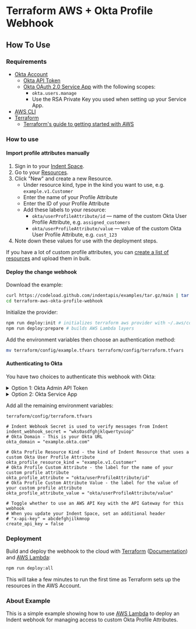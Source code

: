 # Terraform AWS + Okta Profile Webhook

## How To Use

### Requirements

- [Okta Account](https://okta.com)
  - [Okta API Token](https://help.okta.com/en/prod/Content/Topics/Security/API.htm?cshid=Security_API#)
  - [Okta OAuth 2.0 Service App](https://developer.okta.com/docs/guides/implement-oauth-for-okta-serviceapp/create-serviceapp-grantscopes/) with the following scopes:
    - `okta.users.manage`
    - Use the RSA Private Key you used when setting up your Service App.
- [AWS CLI](https://docs.aws.amazon.com/cli/latest/userguide/cli-configure-quickstart.html)
- [Terraform](https://terraform.io)
  - [Terraform's guide to getting started with AWS](https://learn.hashicorp.com/collections/terraform/aws-get-started)

### How to use

#### Import profile attributes manually

1. Sign in to your [Indent Space](https://indent.com/spaces).
1. Go to your [Resources](https://indent.com/spaces?next=/manage/spaces/[space]/resources/new).
1. Click "New" and create a new Resource.
   - Under resource kind, type in the kind you want to use, e.g. `example.v1.Customer`
   - Enter the name of your Profile Attribute
   - Enter the ID of your Profile Attribute
   - Add these labels to your resource:
     - `okta/userProfileAttribute/id` &mdash; name of the custom Okta User Profile Attribute, e.g. `assigned_customers`
     - `okta/userProfileAttribute/value` &mdash; value of the custom Okta User Profile Attribute, e.g. `cust_123`
1. Note down these values for use with the deployment steps.

If you have a lot of custom profile attributes, you can [create a list of resources](https://indent.com/manage/spaces?next=/manage/spaces/[space]/resources/bulk?action=import) and upload them in bulk.

#### Deploy the change webhook

Download the example:

```bash
curl https://codeload.github.com/indentapis/examples/tar.gz/main | tar -xz --strip=3 examples-main/webhooks/change/terraform-aws-okta-profile-webhook
cd terraform-aws-okta-profile-webhook
```

Initialize the provider:

```bash
npm run deploy:init # initializes terraform aws provider with ~/.aws/config
npm run deploy:prepare # builds AWS Lambda layers
```

Add the environment variables then choose an authentication method:

```bash
mv terraform/config/example.tfvars terraform/config/terraform.tfvars
```

#### Authenticating to Okta

You have two choices to authenticate this webhook with Okta:

<details><summary>Option 1: Okta Admin API Token</summary>
<p>

- [Create an Okta Admin API Token](https://indent.com/docs/integrations/okta#option-1-account-with-api-token)
- Set this variable in `terraform.tfvars`:

```hcl
okta_token = "0Oabcdefghijklmnopqrs"
```

- Your final environment variable configuration should look like this:

```hcl
# Indent Webhook Secret is used to verify messages from Indent
indent_webhook_secret = "wks0qwertyuiopzxcvbnm"
# Okta Domain - This is your Okta URL
okta_domain = "example.okta.com"
# Okta Token - Your Okta administration token
okta_token = "0Oabcdefghijklmnopqrs"

# Okta Profile Resource Kind - the kind of Indent Resource that uses a custom Okta User Profile Attribute
okta_profile_resource_kind = "example.v1.Customer"
# Okta Profile Custom Attribute - the label for the name of your custom profile attribute
okta_profile_attribute = "okta/userProfileAttribute/id"
# Okta Profile Custom Attribute Value - the label for the value of your custom profile attribute
okta_profile_attribute_value = "okta/userProfileAttribute/value"
```

</p>
</details>

<details><summary>Option 2: Okta Service App</summary>
<p>

- [Create an Okta Service App with API Scopes](https://indent.com/docs/integrations/okta#option-2-service-app-with-api-scopes)
- Set these environment variables in `terraform.tfvars`

```hcl
# Okta Client ID - The client ID for your Okta Service App
okta_client_id = "0oasdfghjklqwertyuiop"
# Okta Private Key - This is an RSA private key used to generate a signed Bearer token for OAuth 2.0 access
okta_private_key = <<EOT
----BEGIN RSA PUBLIC KEY-----
asdfghjklzxcvbnmqwertyuiopzxcvbnm,./asdfghj
kl;'qwertyuiop[]asdfghjklzxcvbnmqwertyuiopz
xcvbnm,./asdfghjkl;'qwertyuiop[]asdfghjklzx
cvbnmqwertyuiopzxcvbnm,./asdfghjkl;'qwertyu
iop[]asdfghjklzxcvbnmqwertyuiopzxcvbnm,./as
dfghjkl;'qwertyuiop[]asdfghjklzxcvbnmqwerty
uiopzxcvbnm,./asdfghjkl;'qwertyuiop[]asdfgh
jklzxcvbnmqwertyuiopzxcvbnm,./asdfghjkl;'qw
ertyuiop[]asdfghjklzxcvbnmqwertyuiopzxcvbnm
,./asdfghjkl;'qwertyuiop[]asdfghjklzxcvbnmq
wertyuiopzxcvbnm,./asdfghjkl;'qwertyuiop[]a
sdfghjklzxcvbnmqwertyuiopzxcvbnm,./asdfghjk
l;'qwertyuio[]asdfghjklzxcvbnmqwertyuiopzxc
vbnm,./asdfghjkl;'qwertyuiop[bcdefghijklmno
----END RSA PUBLIC KEY------
EOT
```

- Your final environment variable configuration should look like this:

```hcl
# Indent Webhook Secret is used to verify messages from Indent
indent_webhook_secret = "wks0asdfghjklqwertyuiop"
# Okta Domain - This is your Okta URL
okta_domain = "example.okta.com"
# Okta Client ID - The client ID for your Okta Service App
okta_client_id = "0oasdfghjklqwertyuiop"
# Okta Private Key - This is an RSA private key used to generate a signed Bearer token for OAuth 2.0 access
okta_private_key = <<EOT
----BEGIN RSA PUBLIC KEY-----
asdfghjklzxcvbnmqwertyuiopzxcvbnm,./asdfghj
kl;'qwertyuiop[]asdfghjklzxcvbnmqwertyuiopz
xcvbnm,./asdfghjkl;'qwertyuiop[]asdfghjklzx
cvbnmqwertyuiopzxcvbnm,./asdfghjkl;'qwertyu
iop[]asdfghjklzxcvbnmqwertyuiopzxcvbnm,./as
dfghjkl;'qwertyuiop[]asdfghjklzxcvbnmqwerty
uiopzxcvbnm,./asdfghjkl;'qwertyuiop[]asdfgh
jklzxcvbnmqwertyuiopzxcvbnm,./asdfghjkl;'qw
ertyuiop[]asdfghjklzxcvbnmqwertyuiopzxcvbnm
,./asdfghjkl;'qwertyuiop[]asdfghjklzxcvbnmq
wertyuiopzxcvbnm,./asdfghjkl;'qwertyuiop[]a
sdfghjklzxcvbnmqwertyuiopzxcvbnm,./asdfghjk
l;'qwertyuio[]asdfghjklzxcvbnmqwertyuiopzxc
vbnm,./asdfghjkl;'qwertyuiop[bcdefghijklmno
----END RSA PUBLIC KEY------
EOT

# Okta Profile Resource Kind - the kind of Indent Resource that uses a custom Okta User Profile Attribute
okta_profile_resource_kind = "example.v1.Customer"
# Okta Profile Custom Attribute - the label for the name of your custom profile attribute
okta_profile_attribute = "okta/userProfileAttribute/id"
# Okta Profile Custom Attribute Value - the label for the value of your custom profile attribute
okta_profile_attribute_value = "okta/userProfileAttribute/value"
```

</p>
</details>

Add all the remaining environment variables:

`terraform/config/terraform.tfvars`

```hcl
# Indent Webhook Secret is used to verify messages from Indent
indent_webhook_secret = "wks0asdfghjklqwertyuiop"
# Okta Domain - This is your Okta URL
okta_domain = "example.okta.com"

# Okta Profile Resource Kind - the kind of Indent Resource that uses a custom Okta User Profile Attribute
okta_profile_resource_kind = "example.v1.Customer"
# Okta Profile Custom Attribute - the label for the name of your custom profile attribute
okta_profile_attribute = "okta/userProfileAttribute/id"
# Okta Profile Custom Attribute Value - the label for the value of your custom profile attribute
okta_profile_attribute_value = "okta/userProfileAttribute/value"

# Toggle whether to use an AWS API Key with the API Gateway for this webhook
# When you update your Indent Space, set an additional header
# "x-api-key" = abcdefghjilkmnop
create_api_key = false
```

### Deployment

Build and deploy the webhook to the cloud with [Terraform](https://terraform.io) ([Documentation](https://terraform.io/docs/)) and [AWS Lambda](https://aws.amazon.com/lambda/):

```bash
npm run deploy:all
```

This will take a few minutes to run the first time as Terraform sets up the resources in the AWS Account.

### About Example

This is a simple example showing how to use [AWS Lambda](https://console.aws.amazon.com/lambda/home?=/functions) to deploy an Indent webhook for managing access to custom Okta Profile Attributes.
